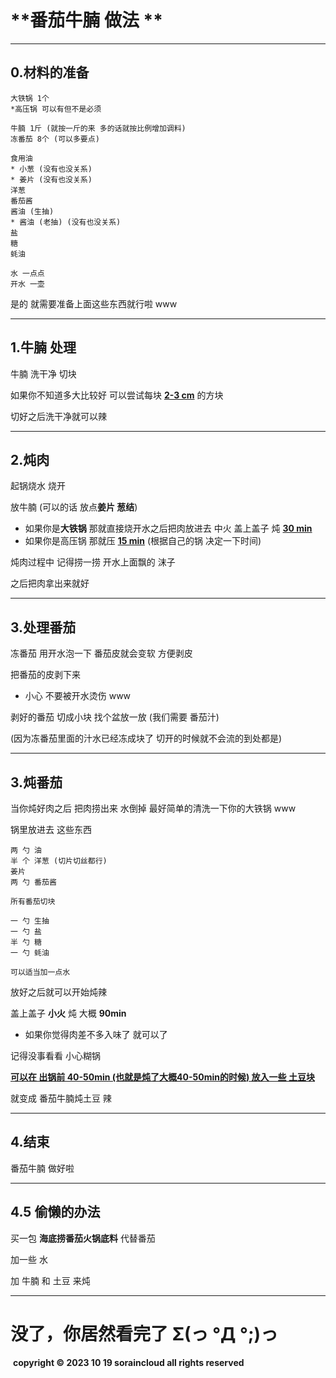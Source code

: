 # **番茄牛腩 做法 **

------

## 0.材料的准备

```
大铁锅 1个
*高压锅 可以有但不是必须

牛腩 1斤 (就按一斤的来 多的话就按比例增加调料)
冻番茄 8个 (可以多要点)

食用油
* 小葱 (没有也没关系)
* 姜片 (没有也没关系)
洋葱
番茄酱
酱油 (生抽)
* 酱油 (老抽) (没有也没关系)
盐
糖
蚝油

水 一点点
开水 一壶
```

是的 就需要准备上面这些东西就行啦 www

------

## 1.牛腩 处理

牛腩 洗干净 切块

如果你不知道多大比较好 可以尝试每块 <u>**2-3 cm**</u> 的方块

切好之后洗干净就可以辣

------

## 2.炖肉

起锅烧水 烧开

放牛腩 (可以的话 放点**姜片 葱结**)

* 如果你是**大铁锅** 那就直接烧开水之后把肉放进去 中火 盖上盖子 炖 <u>**30 min**</u>
* 如果你是高压锅 那就压 <u>**15 min**</u> (根据自己的锅 决定一下时间)

炖肉过程中 记得捞一捞 开水上面飘的 沫子

之后把肉拿出来就好

------

## 3.处理番茄

冻番茄 用开水泡一下 番茄皮就会变软 方便剥皮

把番茄的皮剥下来

* 小心 不要被开水烫伤 www

剥好的番茄 切成小块 找个盆放一放 (我们需要 番茄汁)

(因为冻番茄里面的汁水已经冻成块了 切开的时候就不会流的到处都是)

------

## 3.炖番茄

当你炖好肉之后 把肉捞出来 水倒掉 最好简单的清洗一下你的大铁锅 www

锅里放进去 这些东西

``` 
两 勺 油
半 个 洋葱 (切片切丝都行)
姜片
两 勺 番茄酱

所有番茄切块

一 勺 生抽
一 勺 盐
半 勺 糖
一 勺 蚝油

可以适当加一点水
```

放好之后就可以开始炖辣

盖上盖子 **小火** 炖 大概 **90min**

* 如果你觉得肉差不多入味了 就可以了

记得没事看看 小心糊锅

**<u>可以在 出锅前 40-50min (也就是炖了大概40-50min的时候) 放入一些 土豆块</u>**

就变成 番茄牛腩炖土豆 辣

------

## 4.结束

番茄牛腩 做好啦

------

## 4.5 偷懒的办法

买一包 **海底捞番茄火锅底料** 代替番茄

加一些 水

加 牛腩 和 土豆 来炖

------

# 没了，你居然看完了 Σ(っ °Д °;)っ

​	**copyright © 2023 10 19 soraincloud all rights reserved**